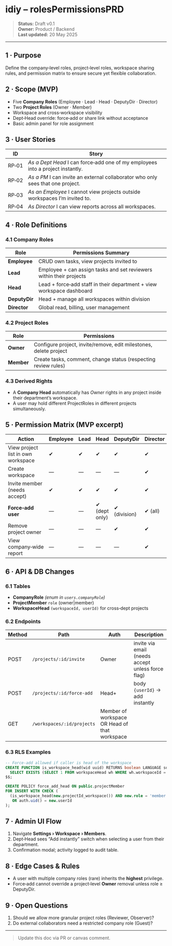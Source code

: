 # idiy – rolesPermissionsPRD

> **Status:** Draft v0.1  
> **Owner:** Product / Backend  
> **Last updated:** 20 May 2025

---

## 1 · Purpose
Define the company‑level roles, project‑level roles, workspace sharing rules, and permission matrix to ensure secure yet flexible collaboration.

## 2 · Scope (MVP)
* Five **Company Roles** (Employee · Lead · Head · DeputyDir · Director)
* Two **Project Roles** (Owner · Member)
* Workspace and cross‑workspace visibility
* Dept‑Head override: force‑add or share link without acceptance
* Basic admin panel for role assignment

## 3 · User Stories
| ID | Story |
|----|-------|
| RP‑01 | *As a Dept Head* I can force‑add one of my employees into a project instantly. |
| RP‑02 | *As a PM* I can invite an external collaborator who only sees that one project. |
| RP‑03 | *As an Employee* I cannot view projects outside workspaces I’m invited to. |
| RP‑04 | *As Director* I can view reports across all workspaces. |

## 4 · Role Definitions
### 4.1 Company Roles
| Role | Permissions Summary |
|------|---------------------|
| **Employee** | CRUD own tasks, view projects invited to |
| **Lead** | Employee + can assign tasks and set reviewers within their projects |
| **Head** | Lead + force‑add staff in their department + view workspace dashboard |
| **DeputyDir** | Head + manage all workspaces within division |
| **Director** | Global read, billing, user management |

### 4.2 Project Roles
| Role | Permissions |
|------|------------|
| **Owner** | Configure project, invite/remove, edit milestones, delete project |
| **Member** | Create tasks, comment, change status (respecting review rules) |

### 4.3 Derived Rights
* A **Company Head** automatically has *Owner* rights in any project inside their department’s workspace.
* A user may hold different ProjectRoles in different projects simultaneously.

## 5 · Permission Matrix (MVP excerpt)
| Action | Employee | Lead | Head | DeputyDir | Director |
|--------|----------|------|------|-----------|----------|
| View project list in own workspace | ✔︎ | ✔︎ | ✔︎ | ✔︎ | ✔︎ |
| Create workspace | — | — | — | — | ✔︎ |
| Invite member (needs accept) | ✔︎ | ✔︎ | ✔︎ | ✔︎ | ✔︎ |
| **Force‑add user** | — | — | ✔︎ (dept only) | ✔︎ (division) | ✔︎ (all) |
| Remove project owner | — | — | — | ✔︎ | ✔︎ |
| View company‑wide report | — | — | — | — | ✔︎ |

## 6 · API & DB Changes
### 6.1 Tables
* **CompanyRole** *(enum in `users.companyRole`)*
* **ProjectMember** `role` (owner|member)
* **WorkspaceHead** `(workspaceId, userId)` for cross‑dept projects

### 6.2 Endpoints
| Method | Path | Auth | Description |
|--------|------|------|-------------|
| POST | `/projects/:id/invite` | Owner | invite via email (needs accept unless force flag) |
| POST | `/projects/:id/force‑add` | Head+ | body `{userId}`  → add instantly |
| GET  | `/workspaces/:id/projects` | Member of workspace OR Head of that workspace |

### 6.3 RLS Examples
```sql
-- Force‑add allowed if caller is head of the workspace
CREATE FUNCTION is_workspace_head(wid uuid) RETURNS boolean LANGUAGE sql AS $$
  SELECT EXISTS (SELECT 1 FROM workspaceHead wh WHERE wh.workspaceId = wid AND wh.userId = auth.uid());
$$;

CREATE POLICY force_add_head ON public.projectMember
FOR INSERT WITH CHECK (
  (is_workspace_head(new.projectId_workspace()) AND new.role = 'member')
   OR auth.uid() = new.userId
);
```

## 7 · Admin UI Flow
1. Navigate **Settings › Workspace › Members**.
2. Dept‑Head sees “Add instantly” switch when selecting a user from their department.
3. Confirmation modal; activity logged to audit table.

## 8 · Edge Cases & Rules
* A user with multiple company roles (rare) inherits the **highest** privilege.  
* Force‑add cannot override a project‑level **Owner** removal unless role ≥ DeputyDir.

## 9 · Open Questions
1. Should we allow more granular project roles (Reviewer, Observer)?  
2. Do external collaborators need a restricted company role (Guest)?

---

> Update this doc via PR or canvas comment.
